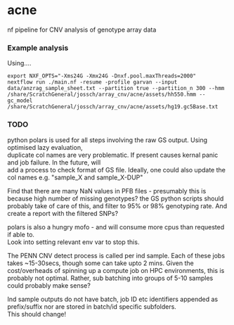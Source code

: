 # acne
nf pipeline for CNV analysis of genotype array data

### 





### Example analysis
Using....

```
export NXF_OPTS="-Xms24G -Xmx24G -Dnxf.pool.maxThreads=2000"
nextflow run ./main.nf -resume -profile garvan --input data/anzrag_sample_sheet.txt --partition true --partition_n 300 --hmm /share/ScratchGeneral/jossch/array_cnv/acne/assets/hh550.hmm --gc_model /share/ScratchGeneral/jossch/array_cnv/acne/assets/hg19.gc5Base.txt
```



### TODO
python polars is used for all steps involving the raw GS output. Using optimised lazy evaluation,  
duplicate col names are very problematic. If present causes kernal panic and job failure. In the future, will  
add a process to check format of GS file. Ideally, one could also update the col names e.g. "sample_X and sample_X-DUP"  

Find that there are many NaN values in PFB files - presumably this is because high number of missing genotypes? the GS python scripts
should probably take of care of this, and filter to 95% or 98% genotyping rate. And create a report with the filtered SNPs?

polars is also a hungry mofo - and will consume more cpus than requested if able to.  
Look into setting relevant env var to stop this.

The PENN CNV detect process is called per ind sample. Each of these jobs takes ~15-30secs, though some can take upto 2 mins. Given the cost/overheads of spinning up a compute job on HPC environments, this is probably not optimal. Rather, sub batching into groups of 5-10 samples could probably make sense?

Ind sample outputs do not have batch, job ID etc identifiers appended as prefix/suffix nor are stored in batch/id specific subfolders.  
This should change!
